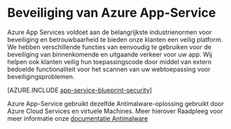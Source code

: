 <properties
    pageTitle="Beveiliging van Azure App-Service"
    description="Informatie over het Web, mobiel, API en logica apps in Azure App-Service te beveiligen."
    services="app-service"
    documentationCenter=""
    authors="naziml"
    manager="yochayk"
    editor="wpickett"/>

<tags
    ms.service="app-service"
    ms.workload="web"
    ms.tgt_pltfrm="na"
    ms.devlang="na"
    ms.topic="article"
    ms.date="08/16/2015"
    ms.author="naziml"/>

# <a name="azure-app-service-security"></a>Beveiliging van Azure App-Service

Azure App Services voldoet aan de belangrijkste industrienormen voor beveiliging en betrouwbaarheid te bieden onze klanten een veilig platform. We hebben verschillende functies van eenvoudig te gebruiken voor de beveiliging van binnenkomende en uitgaande verkeer voor uw app. Wij helpen ook klanten veilig hun toepassingscode door middel van extern bedoelde functionaliteit voor het scannen van uw webtoepassing voor beveiligingsproblemen.

[AZURE.INCLUDE [app-service-blueprint-security](../../includes/app-service-blueprint-security.md)]

Azure App-Service gebruikt dezelfde Antimalware-oplossing gebruikt door Azure Cloud Services en virtuele Machines. Meer hierover Raadpleeg voor meer informatie onze [documentatie Antimalware](../security/azure-security-antimalware.md) 
